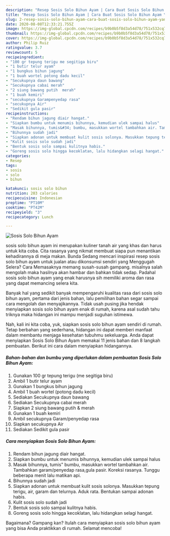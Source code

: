 ```yaml
---
description: "Resep Sosis Solo Bihun Ayam | Cara Buat Sosis Solo Bihun Ayam Yang Enak Dan Mudah"
title: "Resep Sosis Solo Bihun Ayam | Cara Buat Sosis Solo Bihun Ayam Yang Enak Dan Mudah"
slug: 2-resep-sosis-solo-bihun-ayam-cara-buat-sosis-solo-bihun-ayam-yang-enak-dan-mudah
date: 2020-08-08T12:33:21.755Z
image: https://img-global.cpcdn.com/recipes/b9b0b5f8d3a54d78/751x532cq70/sosis-solo-bihun-ayam-foto-resep-utama.jpg
thumbnail: https://img-global.cpcdn.com/recipes/b9b0b5f8d3a54d78/751x532cq70/sosis-solo-bihun-ayam-foto-resep-utama.jpg
cover: https://img-global.cpcdn.com/recipes/b9b0b5f8d3a54d78/751x532cq70/sosis-solo-bihun-ayam-foto-resep-utama.jpg
author: Philip Ruiz
ratingvalue: 3.7
reviewcount: 5
recipeingredient:
- "100 gr tepung terigu me segitiga biru"
- "1 butir telur ayam"
- "1 bungkus bihun jagung"
- "1 buah wortel potong dadu kecil"
- "Secukupnya daun bawang"
- "Secukupnya cabai merah"
- "2 siung bawang putih  merah"
- "1 buah kemiri"
- "secukupnya Garampenyedap rasa"
- "secukupnya Air"
- "Sedikit gula pasir"
recipeinstructions:
- "Rendam bihun jagung diair hangat."
- "Siapkan bumbu untuk menumis bihunnya, kemudian ulek sampai halus"
- "Masak bihunnya, tumis&#34; bumbu, masukkan wortel tambahkan air. Tambahkan garam/penyedap rasa,gula pasir. Koreksi rasanya. Tunggu beberapa menit lalu matikan api."
- "Bihunnya sudah jadi"
- "Siapkan adonan untuk membuat kulit sosis solonya. Masukkan tepung terigu, air, garam dan telurnya. Aduk rata. Bentukan sampai adonan habis."
- "Kulit sosis solo sudah jadi"
- "Bentuk sosis solo sampai kulitnya habis."
- "Goreng sosis solo hingga kecoklatan, lalu hidangkan selagi hangat."
categories:
- Resep
tags:
- sosis
- solo
- bihun

katakunci: sosis solo bihun 
nutrition: 203 calories
recipecuisine: Indonesian
preptime: "PT10M"
cooktime: "PT42M"
recipeyield: "3"
recipecategory: Lunch

---
```



![Sosis Solo Bihun Ayam](https://img-global.cpcdn.com/recipes/b9b0b5f8d3a54d78/751x532cq70/sosis-solo-bihun-ayam-foto-resep-utama.jpg)


sosis solo bihun ayam ini merupakan kuliner tanah air yang khas dan harus untuk kita coba. Cita rasanya yang nikmat membuat siapa pun menantikan kehadirannya di meja makan.
Bunda Sedang mencari inspirasi resep sosis solo bihun ayam untuk jualan atau dikonsumsi sendiri yang Menggugah Selera? Cara Memasaknya memang susah-susah gampang. misalnya salah mengolah maka hasilnya akan hambar dan bahkan tidak sedap. Padahal sosis solo bihun ayam yang enak harusnya sih memiliki aroma dan rasa yang dapat memancing selera kita.



Banyak hal yang sedikit banyak mempengaruhi kualitas rasa dari sosis solo bihun ayam, pertama dari jenis bahan, lalu pemilihan bahan segar sampai cara mengolah dan menyajikannya. Tidak usah pusing jika hendak menyiapkan sosis solo bihun ayam enak di rumah, karena asal sudah tahu triknya maka hidangan ini mampu menjadi suguhan istimewa.


Nah, kali ini kita coba, yuk, siapkan sosis solo bihun ayam sendiri di rumah. Tetap berbahan yang sederhana, hidangan ini dapat memberi manfaat dalam membantu menjaga kesehatan tubuhmu sekeluarga. Anda dapat menyiapkan Sosis Solo Bihun Ayam memakai 11 jenis bahan dan 8 langkah pembuatan. Berikut ini cara dalam menyiapkan hidangannya.

<!--inarticleads1-->

##### Bahan-bahan dan bumbu yang diperlukan dalam pembuatan Sosis Solo Bihun Ayam:

1. Gunakan 100 gr tepung terigu (me segitiga biru)
1. Ambil 1 butir telur ayam
1. Gunakan 1 bungkus bihun jagung
1. Ambil 1 buah wortel (potong dadu kecil)
1. Sediakan Secukupnya daun bawang
1. Sediakan Secukupnya cabai merah
1. Siapkan 2 siung bawang putih &amp; merah
1. Gunakan 1 buah kemiri
1. Ambil secukupnya Garam/penyedap rasa
1. Siapkan secukupnya Air
1. Sediakan Sedikit gula pasir




<!--inarticleads2-->

##### Cara menyiapkan Sosis Solo Bihun Ayam:

1. Rendam bihun jagung diair hangat.
1. Siapkan bumbu untuk menumis bihunnya, kemudian ulek sampai halus
1. Masak bihunnya, tumis&#34; bumbu, masukkan wortel tambahkan air. Tambahkan garam/penyedap rasa,gula pasir. Koreksi rasanya. Tunggu beberapa menit lalu matikan api.
1. Bihunnya sudah jadi
1. Siapkan adonan untuk membuat kulit sosis solonya. Masukkan tepung terigu, air, garam dan telurnya. Aduk rata. Bentukan sampai adonan habis.
1. Kulit sosis solo sudah jadi
1. Bentuk sosis solo sampai kulitnya habis.
1. Goreng sosis solo hingga kecoklatan, lalu hidangkan selagi hangat.




Bagaimana? Gampang kan? Itulah cara menyiapkan sosis solo bihun ayam yang bisa Anda praktikkan di rumah. Selamat mencoba!
